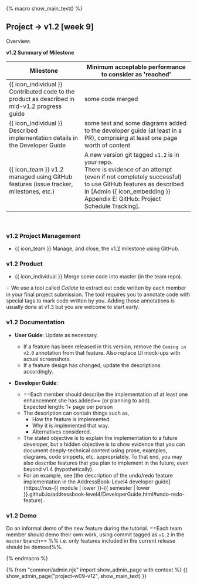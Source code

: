 {% macro show_main_text() %}
<div id="main">

<div id="title">

## Project → v1.2 [week 9]
</div>
<div id="body">

<tip-box>

Overview: <include src="project-timeline.md#v12-overview" inline />
</tip-box> 

**v1.2 Summary of Milestone**

Milestone | Minimum acceptable performance to consider as 'reached'
--------- | -------------------------------------------------------
{{ icon_individual }} Contributed code to the product as described in mid-v1.2 progress guide | some code merged
{{ icon_individual }} Described implementation details in the Developer Guide | some text and some diagrams added to the developer guide (at least in a PR), comprising at least one page worth of content
{{ icon_team }} v1.2 managed using GitHub features (issue tracker, milestones, etc.) | A new version git tagged `v1.2` is in your repo.<br> There is evidence of an attempt (even if not completely successful) to use GitHub features as described in <trigger trigger="click" for="modal:v12-projectTracking">[Admin {{ icon_embedding }} Appendix E: GitHub: Project Schedule Tracking]</trigger>. 

<modal large title="Admin {{ icon_embedding }} Appendix E: GitHub: Project Schedule Tracking" id="modal:v12-projectTracking">
  <include src="appendixE-gitHub.md#project-schedule-tracking"/>
</modal>

  
### v1.2 Project Management

* {{ icon_team }} Manage, and close, the v1.2 milestone using GitHub.

### v1.2 Product

* {{ icon_individual }} Merge some code into master (in the team repo).  

<tip-box> 

:bulb: We use a tool called _Collate_ to extract out code written by each member in your final project submission. The tool requires you to annotate code with special tags to mark code written by you. Adding those annotations is usually done at v1.3 but you are welcome to start early. 

<panel header="**How to collate code for grading**" no-close>
  <include src="collate.fr" />
</panel><p/>

</tip-box>

### v1.2 Documentation

* **User Guide**: Update as necessary.
  * If a feature has been released in this version, remove the `Coming in v2.0` annotation from that feature. Also replace UI mock-ups with actual screenshots.
  * If a feature design has changed, update the descriptions accordingly.

* **Developer Guide**:
  * ==Each member should describe the implementation of at least one enhancement she has added== (or planning to add). <br>
    Expected length: 1+ page per person
  * The description can contain things such as,
    * How the feature is implemented.
    * Why it is implemented that way.
    * Alternatives considered.
  * The stated objective is to explain the implementation to a future developer, but a hidden objective is to show evidence that you can document deeply-technical content using prose, examples, diagrams, code snippets, etc. appropriately. To that end, you may also describe features that you plan to implement in the future, even beyond v1.4 (hypothetically).
  * For an example, see [the description of the undo/redo feature implementation in the AddressBook-Level4 developer guide](https://nus-{{ module | lower }}-{{ semester | lower }}.github.io/addressbook-level4/DeveloperGuide.html#undo-redo-feature).
  

### v1.2 Demo

Do an informal demo of the new feature during the tutorial. ==Each team member should demo their own work, using commit tagged as `v1.2` in the `master` branch== %%&nbsp;i.e. only features included in the current release should be demoed%%.

</div>
</div>
{% endmacro %}

{% from "common/admin.njk" import show_admin_page with context %}
{{ show_admin_page("project-w09-v12", show_main_text) }}